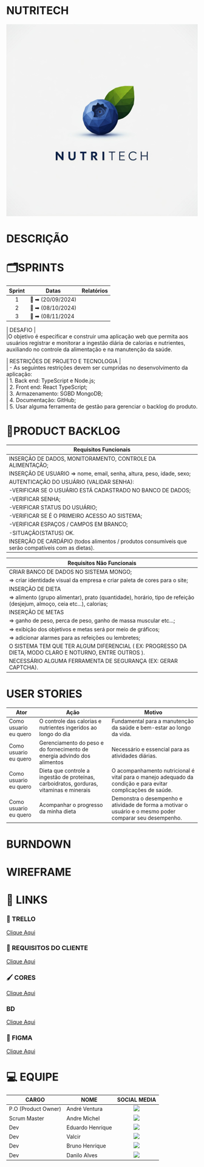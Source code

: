 # NUTRITECH
<div align="middle">
</div>
<img src='./front/src/logo/logo.nutritech.jpeg' widht='200'/>
<div>
 <h1>DESCRIÇÃO</h1>
</div>


# 🗂️SPRINTS
| Sprint  | Datas   | Relatórios                                     |
|:-------:| --------------------- |---------------------------------------------- |
|  1  | :calendar:  ➡ (20/09/2024) |
|  2  | :calendar:  ➡ (08/10/2024) |
|  3  | :calendar:  ➡ (08/11/2024  |

|       DESAFIO       |    
|O objetivo é especificar e construir uma aplicação web que permita aos usuários registrar e monitorar a ingestão diária de calorias e nutrientes, auxiliando no controle da alimentação e na manutenção da saúde.

|       RESTRIÇÕES DE PROJETO E TECNOLOGIA      |          
| - As seguintes restrições devem ser cumpridas no desenvolvimento da aplicação:     
| 1.	Back end: TypeScript e Node.js;          
| 2.	Front end: React TypeScript;        
| 3.	Armazenamento: SGBD MongoDB;       
| 4.	Documentação: GitHub;     
| 5.	Usar alguma ferramenta de gestão para gerenciar o backlog do produto. 


# 📑PRODUCT BACKLOG
|  Requisitos Funcionais       |
|------------------------------|
| INSERÇÃO DE DADOS, MONITORAMENTO, CONTROLE DA ALIMENTAÇÃO; 
| INSERÇÃO DE USUARIO => nome, email, senha, altura, peso, idade, sexo;              
| AUTENTICAÇÃO DO USUÁRIO (VALIDAR SENHA):      
| -VERIFICAR SE O USUÁRIO ESTÁ CADASTRADO NO BANCO DE DADOS;  
| -VERIFICAR SENHA;                                           
| -VERIFICAR STATUS DO USUÁRIO;                               
| -VERIFICAR SE É O PRIMEIRO ACESSO AO SISTEMA;                                                                         
| -VERIFICAR ESPAÇOS / CAMPOS EM BRANCO;                      
| -SITUAÇÃO(STATUS) OK.                                                                                                
| INSERÇÃO DE CARDÁPIO (todos alimentos / produtos consumíveis que serão compatíveis com as dietas).

 

|   Requisitos Não Funcionais                                                                                                                      
|------------------------------|
| CRIAR BANCO DE DADOS NO SISTEMA MONGO;  
| => criar identidade visual da empresa e criar paleta de cores para o site;
| INSERÇÃO DE DIETA
| => alimento (grupo alimentar), prato (quantidade), horário, tipo de refeição (desjejum, almoço, ceia etc...), calorias;
| INSERÇÃO DE METAS
| => ganho de peso, perca de peso, ganho de massa muscular etc...;
| => exibição dos objetivos e metas será por meio de gráficos;
| => adicionar alarmes para as refeições ou lembretes;
| O SISTEMA TEM QUE TER ALGUM DIFERENCIAL ( EX: PROGRESSO DA DIETA, MODO CLARO E NOTURNO, ENTRE OUTROS ). 
| NECESSÁRIO ALGUMA FERRAMENTA DE SEGURANÇA (EX:  GERAR CAPTCHA).

# USER STORIES
|Ator          |Ação                         |Motivo                        |
|--------------|-----------------------------|------------------------------|
|Como usuario eu quero| O controle das calorias e nutrientes ingeridos ao longo do dia | Fundamental para a manutenção da saúde e bem-estar ao longo da vida.
|Como usuario eu quero| Gerenciamento do peso e do fornecimento de energia advindo dos alimentos | Necessário e essencial para as atividades diárias.
|Como usuario eu quero| Dieta que controle a ingestão de proteínas, carboidratos, gorduras, vitaminas e minerais | O acompanhamento nutricional é vital para o manejo adequado da condição e para evitar complicações de saúde.
|Como usuario eu quero| Acompanhar o progresso da minha dieta | Demonstra o desempenho e atividade de forma a motivar o usuário e o mesmo poder comparar seu desempenho.


# BURNDOWN


# WIREFRAME

# 🔗 LINKS

### 🧮 TRELLO 
[Clique Aqui]()

### 📖 REQUISITOS DO CLIENTE
[Clique Aqui]()

### 🖌️ CORES
[Clique Aqui]()

### BD 
[Clique Aqui]()

### 🎨 FIGMA
[Clique Aqui]()


# :computer: EQUIPE

|CARGO | NOME| SOCIAL MEDIA |
|------|-----|:--------------:|
| P.O (Product Owner) |   André Ventura   |     <a target="_blank" href="https:/"><img  src="https://skillicons.dev/icons?i=github"></a>|    
| Scrum Master |   Andre Michel   |     <a target="_blank" href="https://github.com/andremc331"><img  src="https://skillicons.dev/icons?i=github"></a>|  
| Dev     |   Eduardo Henrique  |     <a target="_blank" href="https://github.com/EduardoBrito2"><img src="https://skillicons.dev/icons?i=github"></a>|  
| Dev     |   Valcir  |     <a target="_blank" href="https://"><img  src="https://skillicons.dev/icons?i=github"></a>|   
| Dev     |   Bruno Henrique   |     <a target="_blank" href="https:/"><img  src="https://skillicons.dev/icons?i=github"></a>|  
| Dev     |   Danilo Alves   |     <a target="_blank" href="https://github.com/Danilo-Fatec"><img  src="https://skillicons.dev/icons?i=github"></a>|  
